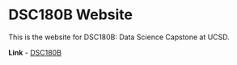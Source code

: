 # DSC180B Website

This is the website for DSC180B: Data Science Capstone at UCSD.

**Link** - [DSC180B](https://jackljk.github.io/DSC180B-website/)